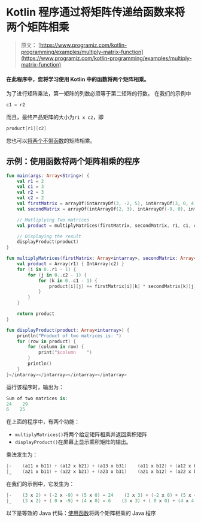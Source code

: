 # Kotlin 程序通过将矩阵传递给函数来将两个矩阵相乘

> 原文： [https://www.programiz.com/kotlin-programming/examples/multiply-matrix-function](https://www.programiz.com/kotlin-programming/examples/multiply-matrix-function)

#### 在此程序中，您将学习使用 Kotlin 中的函数将两个矩阵相乘。

为了进行矩阵乘法，第一矩阵的列数必须等于第二矩阵的行数。 在我们的示例中

```kt
c1 = r2
```

而且，最终产品矩阵的大小为`r1 x c2`，即

```kt
product[r1][c2]
```

您也可以[将两个不带函数](/kotlin-programming/examples/multiply-matrix "multiply two matrices without functions")的矩阵相乘。

## 示例：使用函数将两个矩阵相乘的程序

```kt
fun main(args: Array<String>) {
    val r1 = 2
    val c1 = 3
    val r2 = 3
    val c2 = 2
    val firstMatrix = arrayOf(intArrayOf(3, -2, 5), intArrayOf(3, 0, 4))
    val secondMatrix = arrayOf(intArrayOf(2, 3), intArrayOf(-9, 0), intArrayOf(0, 4))

    // Mutliplying Two matrices
    val product = multiplyMatrices(firstMatrix, secondMatrix, r1, c1, c2)

    // Displaying the result
    displayProduct(product)
}

fun multiplyMatrices(firstMatrix: Array<intarray>, secondMatrix: Array<intarray>, r1: Int, c1: Int, c2: Int): Array <intarray>{
    val product = Array(r1) { IntArray(c2) }
    for (i in 0..r1 - 1) {
        for (j in 0..c2 - 1) {
            for (k in 0..c1 - 1) {
                product[i][j] += firstMatrix[i][k] * secondMatrix[k][j]
            }
        }
    }

    return product
}

fun displayProduct(product: Array<intarray>) {
    println("Product of two matrices is: ")
    for (row in product) {
        for (column in row) {
            print("$column    ")
        }
        println()
    }
}</intarray></intarray></intarray></intarray>
```

运行该程序时，输出为：

```kt
Sum of two matrices is:
24    29    
6    25 
```

在上面的程序中，有两个功能：

*   `multiplyMatrices()`将两个给定矩阵相乘并返回乘积矩阵
*   `displayProduct()`在屏幕上显示乘积矩阵的输出。

乘法发生为：

```kt
|-    (a11 x b11) + (a12 x b21) + (a13 x b31)    (a11 x b12) + (a12 x b22) + (a13 x b32)    -|
|_    (a21 x b11) + (a22 x b21) + (a23 x b31)    (a21 x b12) + (a22 x b22) + (a23 x b32)    _|

```

在我们的示例中，它发生为：

```kt
|-    (3 x 2) + (-2 x -9) + (5 x 0) = 24    (3 x 3) + (-2 x 0) + (5 x 4) = 29    -|
|_    (3 x 2) + ( 0 x -9) + (4 x 0) = 6    (3 x 3) + ( 0 x 0) + (4 x 4) = 25    _|

```

以下是等效的 Java 代码：[使用函数](/java-programming/examples/multiply-matrix-function "Java program to multiply two matrices using a function")将两个矩阵相乘的 Java 程序